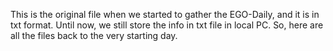 This is the original file when we started to gather the EGO-Daily, and it is in txt format.
Until now, we still store the info in txt file in local PC.
So, here are all the files back to the very starting day.
